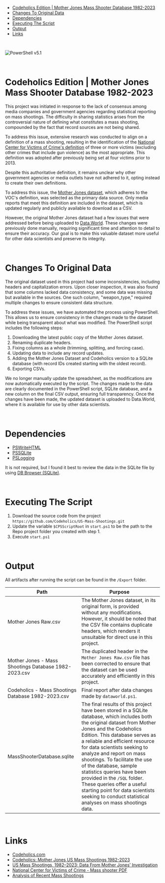 - [Codeholics Edition | Mother Jones Mass Shooter Database 1982-2023](#codeholics-edition--mother-jones-mass-shooter-database-1982-2023)
- [Changes To Original Data](#changes-to-original-data)
- [Dependencies](#dependencies)
- [Executing The Script](#executing-the-script)
- [Output](#output)
- [Links](#links)

<br>

![PowerShell v5.1](https://img.shields.io/badge/PowerShell-v5.1-blue)

<br>

# Codeholics Edition | Mother Jones Mass Shooter Database 1982-2023

This project was initiated in response to the lack of consensus among media companies and government agencies regarding statistical reporting on mass shootings. The difficulty in sharing statistics arises from the controversial nature of defining what constitutes a mass shooting, compounded by the fact that record sources are not being shared.

To address this issue, extensive research was conducted to align on a definition of a mass shooting, resulting in the identification of the [National Center for Victims of Crime's definition](https://ovc.ojp.gov/sites/g/files/xyckuh226/files/ncvrw2018/info_flyers/fact_sheets/2018NCVRW_MassCasualty_508_QC.pdf) of three or more victims (excluding other crimes that include gun violence) as the most appropriate. This definition was adopted after previously being set at four victims prior to 2013.

Despite this authoritative definition, it remains unclear why other government agencies or media outlets have not adhered to it, opting instead to create their own definitions.

To address this issue, the [Mother Jones dataset](https://www.motherjones.com/politics/2012/12/mass-shootings-mother-jones-full-data/), which adheres to the VOC's definition, was selected as the primary data source. Only media reports that meet this definition are included in the dataset, which is updated regularly and publicly available to download as a CSV.

However, the original Mother Jones dataset had a few issues that were addressed before being uploaded to [Data.World](https://data.world/thebleak/thebleak13s1). These changes were previously done manually, requiring significant time and attention to detail to ensure their accuracy. Our goal is to make this valuable dataset more useful for other data scientists and preserve its integrity.

<br>

# Changes To Original Data

The original dataset used in this project had some inconsistencies, including headers and capitalization errors. Upon closer inspection, it was also found that some columns lacked data consistency, and some data was missing but available in the sources. One such column, "weapon_type," required multiple changes to ensure consistent data structure.

To address these issues, we have automated the process using PowerShell. This allows us to ensure consistency in the changes made to the dataset while being transparent about what was modified. The PowerShell script includes the following steps:

1. Downloading the latest public copy of the Mother Jones dataset.
2. Renaming duplicate headers.
3. Fixing columns as a whole (trimming, splitting, and forcing case).
4. Updating data to include any record updates.
5. Adding the Mother Jones Dataset and Codeholics version to a SQLite database (with record IDs created starting with the oldest record).
6. Exporting CSVs.

We no longer manually update the spreadsheet, as the modifications are now automatically executed by the script. The changes made to the data are clearly documented in the PowerShell script, SQLite database, and a new column on the final CSV output, ensuring full transparency. Once the changes have been made, the updated dataset is uploaded to Data.World, where it is available for use by other data scientists.

<br>

# Dependencies

- [PSWriteHTML](https://www.powershellgallery.com/packages/PSWriteHTML/0.0.189)
- [PSSQLite](https://www.powershellgallery.com/packages/PSSQLite/1.1.0)
- [PSLogging](https://www.powershellgallery.com/packages/PSLogging/2.5.2)

It is not required, but I found it best to review the data in the SQLite file by using [DB Browser (SQLite)](https://sqlitebrowser.org/).


<br>

# Executing The Script

1. Download the source code from the project `https://github.com/Codeholics/US-Mass-Shootings.git`
2. Update the variable `$CPSScriptRoot` in `start.ps1` to be the path to the Repo project folder you created with step 1.
3. Execute `start.ps1`

<br>

# Output

All artifacts after running the script can be found in the `/Export` folder.

Path|Purpose
---|---
|Mother Jones Raw.csv   |   The Mother Jones dataset, in its original form, is provided without any modifications. However, it should be noted that the CSV file contains duplicate headers, which renders it unsuitable for direct use in this project.
|   Mother Jones - Mass Shootings Database 1982-2023.csv    |   The duplicated header in the `Mother Jones Raw.csv` file has been corrected to ensure that the dataset can be used accurately and efficiently in this project.|
|   Codeholics - Mass Shootings Database 1982-2023.csv   |   Final report after data changes made by `dataworld.ps1`.
|   MassShooterDatabase.sqlite |   The final results of this project have been stored in a SQLite database, which includes both the original dataset from Mother Jones and the Codeholics Edition. This database serves as a reliable and efficient resource for data scientists seeking to analyze and report on mass shootings. To facilitate the use of the database, sample statistics queries have been provided in the `/SQL` folder. These queries offer a useful starting point for data scientists seeking to conduct statistical analyses on mass shootings data.    |

<br>

# Links

- [Codeholics.com](https://codeholics.com)
- [Codeholics: Mother Jones US Mass Shootings 1982-2023](https://data.world/thebleak/thebleak13s1)
- [US Mass Shootings, 1982–2023: Data From Mother Jones’ Investigation](https://www.motherjones.com/politics/2012/12/mass-shootings-mother-jones-full-data/)
- [National Center for Victims of Crime - Mass shooter PDF](https://ovc.ojp.gov/sites/g/files/xyckuh226/files/ncvrw2018/info_flyers/fact_sheets/2018NCVRW_MassCasualty_508_QC.pdf)
- [Analysis of Recent Mass Shootings](https://www.ojp.gov/ncjrs/virtual-library/abstracts/analysis-recent-mass-shootings)

